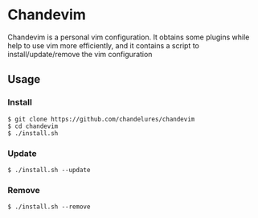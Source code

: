 # Chandevim

Chandevim is a personal vim configuration. It obtains some plugins while help to use vim more efficiently,
and it contains a script to install/update/remove the vim configuration

## Usage

### Install

```shell
$ git clone https://github.com/chandelures/chandevim
$ cd chandevim
$ ./install.sh
```

### Update

```shell
$ ./install.sh --update
```

### Remove

```shell
$ ./install.sh --remove
```
